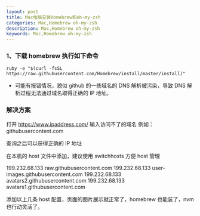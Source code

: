 ```yaml
---
layout: post
title: Mac电脑安装Homebrew和oh-my-zsh
categories: Mac,Homebrew oh-my-zsh
description: Mac,Homebrew oh-my-zsh
keywords: Mac,Homebrew oh-my-zsh
---
```


### 1、下载 homebrew 执行如下命令

```shell
ruby -e "$(curl -fsSL https://raw.githubusercontent.com/Homebrew/install/master/install)"
```

- 可能有报错情况，貌似 github 的一些域名的 DNS 解析被污染，导致 DNS 解析过程无法通过域名取得正确的 IP 地址。

### 解决方案

打开 https://www.ipaddress.com/ 输入访问不了的域名
例如：githubusercontent.com

查询之后可以获得正确的 IP 地址

在本机的 host 文件中添加，建议使用 switchhosts 方便 host 管理

199.232.68.133 raw.githubusercontent.com
199.232.68.133 user-images.githubusercontent.com
199.232.68.133 avatars2.githubusercontent.com
199.232.68.133 avatars1.githubusercontent.com

添加以上几条 host 配置，页面的图片展示就正常了，homebrew 也能装了，nvm 也行动灵活了。
